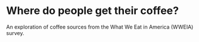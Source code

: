 # Where do people get their coffee?
 An exploration of coffee sources from the What We Eat in America (WWEIA) survey.
